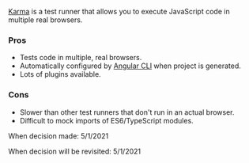 [Karma](http://karma-runner.github.io/5.0/) is a test runner that allows you to execute JavaScript code in multiple real browsers.

### Pros

- Tests code in multiple, real browsers.
- Automatically configured by [Angular CLI]() when project is generated.
- Lots of plugins available.

### Cons

- Slower than other test runners that don't run in an actual browser.
- Difficult to mock imports of ES6/TypeScript modules.

When decision made: 5/1/2021

When decision will be revisited: 5/1/2021